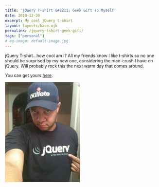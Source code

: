 ```yaml
---
title: 'jQuery T-shirt &#8211; Geek Gift To Myself'
date: 2010-12-30
excerpt: My cool jQuery t-shirt
layout: layouts/base.njk
permalink: /jquery-tshirt-geek-gift/
tags: ["personal"]
# og-image: default-image.jpg
---
```

jQuery T-shirt...how cool am I? All my friends know I like t-shirts so no one should be surprised by my new one, considering the man-crush I have on jQuery. Will probably rock this the next warm day that comes around.

You can get yours [here](http://devswag.com/products/classic-jquery-tshirt).

<img src="/img/jqueryShirt.jpg" class="post-pic" />